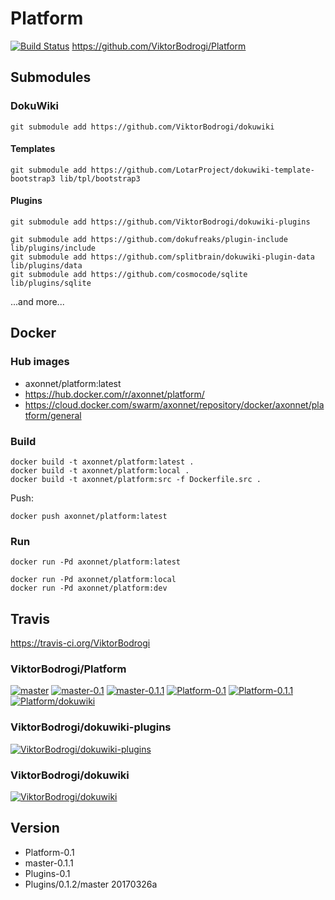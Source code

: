 # Platform

[![Build Status](https://travis-ci.org/ViktorBodrogi/Platform.svg)](https://travis-ci.org/ViktorBodrogi/Platform)
 https://github.com/ViktorBodrogi/Platform

## Submodules

### DokuWiki
    git submodule add https://github.com/ViktorBodrogi/dokuwiki

#### Templates
    git submodule add https://github.com/LotarProject/dokuwiki-template-bootstrap3 lib/tpl/bootstrap3

#### Plugins
    git submodule add https://github.com/ViktorBodrogi/dokuwiki-plugins

    git submodule add https://github.com/dokufreaks/plugin-include lib/plugins/include
    git submodule add https://github.com/splitbrain/dokuwiki-plugin-data lib/plugins/data
    git submodule add https://github.com/cosmocode/sqlite lib/plugins/sqlite

...and more...


## Docker

### Hub images

* axonnet/platform:latest
* https://hub.docker.com/r/axonnet/platform/
* https://cloud.docker.com/swarm/axonnet/repository/docker/axonnet/platform/general

### Build

    docker build -t axonnet/platform:latest .
    docker build -t axonnet/platform:local .
    docker build -t axonnet/platform:src -f Dockerfile.src .

Push:

    docker push axonnet/platform:latest

### Run

    docker run -Pd axonnet/platform:latest

    docker run -Pd axonnet/platform:local
    docker run -Pd axonnet/platform:dev
    
## Travis

https://travis-ci.org/ViktorBodrogi

### ViktorBodrogi/Platform
[![master](https://travis-ci.org/ViktorBodrogi/Platform.svg?branch=master)](https://travis-ci.org/ViktorBodrogi/Platform)
[![master-0.1](https://travis-ci.org/ViktorBodrogi/Platform.svg?branch=master-0.1)](https://travis-ci.org/ViktorBodrogi/Platform)
[![master-0.1.1](https://travis-ci.org/ViktorBodrogi/Platform.svg?branch=master-0.1.1)](https://travis-ci.org/ViktorBodrogi/Platform)
[![Platform-0.1](https://travis-ci.org/ViktorBodrogi/Platform.svg?branch=Platform-0.1)](https://travis-ci.org/ViktorBodrogi/Platform)
[![Platform-0.1.1](https://travis-ci.org/ViktorBodrogi/Platform.svg?branch=Platform-0.1.1)](https://travis-ci.org/ViktorBodrogi/Platform)
[![Platform/dokuwiki](https://travis-ci.org/ViktorBodrogi/Platform.svg?branch=Platform%2Fdokuwiki)](https://travis-ci.org/ViktorBodrogi/Platform)

### ViktorBodrogi/dokuwiki-plugins
[![ViktorBodrogi/dokuwiki-plugins](https://travis-ci.org/ViktorBodrogi/dokuwiki-plugins.svg)](https://travis-ci.org/ViktorBodrogi/dokuwiki-plugins)

### ViktorBodrogi/dokuwiki
[![ViktorBodrogi/dokuwiki](https://travis-ci.org/ViktorBodrogi/dokuwiki.svg)](https://travis-ci.org/ViktorBodrogi/dokuwiki)

## Version

* Platform-0.1
* master-0.1.1
* Plugins-0.1
* Plugins/0.1.2/master 20170326a
